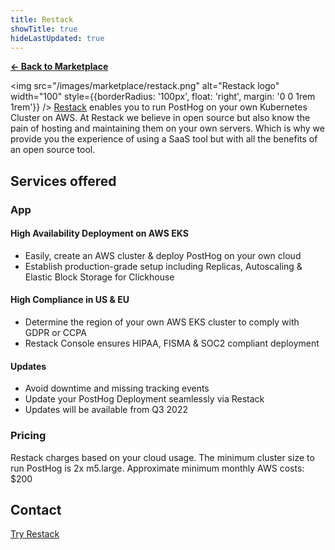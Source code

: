 ```yaml
---
title: Restack
showTitle: true
hideLastUpdated: true
---
```


**[← Back to Marketplace](/marketplace)**

<!-- INSERT: description of you / your company here. Tip: If you provide services, include detail like the types of client you focus on, timezones covered and the size of your organization. The more specific you are, the better the ability for users to qualify themselves as relevant to you. -->
<img src="/images/marketplace/restack.png" alt="Restack logo" width="100" style={{borderRadius: '100px', float: 'right', margin: '0 0 1rem 1rem'}} />
[Restack](https://www.restack.io) enables you to run PostHog on your own Kubernetes Cluster on AWS.
At Restack we believe in open source but also know the pain of hosting and maintaining them on your own servers. 
Which is why we provide you the experience of using a SaaS tool but with all the benefits of an open source tool. 

## Services offered

### App

#### High Availability Deployment on AWS EKS
- Easily, create an AWS cluster & deploy PostHog on your own cloud
- Establish production-grade setup including Replicas, Autoscaling & Elastic Block Storage for Clickhouse

#### High Compliance in US & EU
- Determine the region of your own AWS EKS cluster to comply with GDPR or CCPA
- Restack Console ensures HIPAA, FISMA & SOC2 compliant deployment

#### Updates
- Avoid downtime and missing tracking events
- Update your PostHog Deployment seamlessly via Restack
- Updates will be available from Q3 2022

<!-- #### Support -->


### Pricing

Restack charges based on your cloud usage. The minimum cluster size to run PostHog is 2x m5.large. 
Approximate minimum monthly AWS costs: $200 

## Contact

[Try Restack](https://www.restack.io/posthog-on-kubernetes)